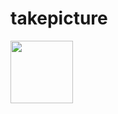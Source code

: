 # takepicture
[<img src="https://cdn.gomix.com/2bdfb3f8-05ef-4035-a06e-2043962a3a13%2Fremix-button.svg" width="100px" />](https://glitch.com/edit/#!/import/github/dupontdenis/takepicture)
